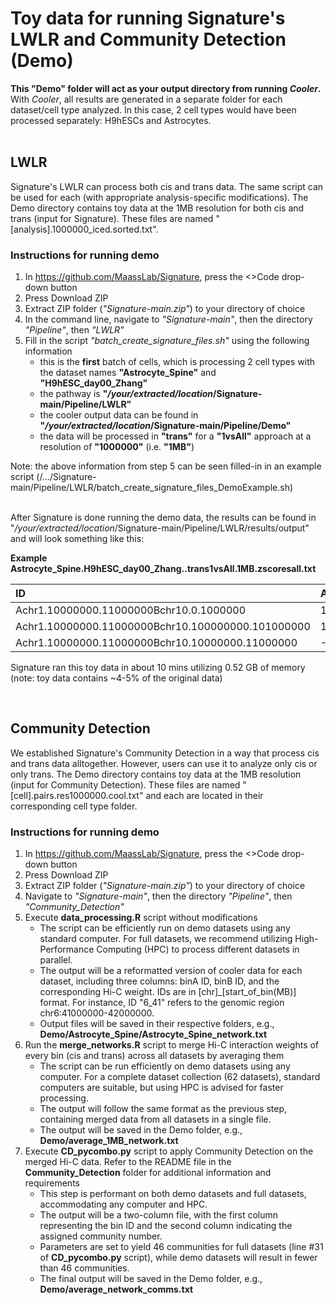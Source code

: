 # Toy data for running Signature's LWLR and Community Detection (Demo)
**This "Demo" folder will act as your output directory from running _Cooler_.** With _Cooler_, all results are generated in a separate folder for each dataset/cell type analyzed. In this case, 2 cell types would have been processed separately: H9hESCs and Astrocytes.  
<br/>

## LWLR
Signature's LWLR can process both cis and trans data. The same script can be used for each (with appropriate analysis-specific modifications). The Demo directory contains toy data at the 1MB resolution for both cis and trans (input for Signature). These files are named "[analysis].1000000_iced.sorted.txt".

### Instructions for running demo
1. In https://github.com/MaassLab/Signature, press the <>Code drop-down button
2. Press Download ZIP
3. Extract ZIP folder (_"Signature-main.zip"_) to your directory of choice 
4. In the command line, navigate to *"Signature-main"*, then the directory *"Pipeline"*, then *"LWLR"*
5. Fill in the script *"batch_create_signature_files.sh"* using the following information
   -  this is the **first** batch of cells, which is processing 2 cell types with the dataset names **"Astrocyte_Spine"** and **"H9hESC_day00_Zhang"**
   -  the pathway is **"*/your/extracted/location*/Signature-main/Pipeline/LWLR"**
   -  the cooler output data can be found in **"*/your/extracted/location*/Signature-main/Pipeline/Demo"**
   -  the data will be processed in **"trans"** for a **"1vsAll"** approach at a resolution of **"1000000"** (i.e. **"1MB"**)

Note: the above information from step 5 can be seen filled-in in an example script (/.../Signature-main/Pipeline/LWLR/batch_create_signature_files_DemoExample.sh)  
<br/>

After Signature is done running the demo data, the results can be found in "*/your/extracted/location*/Signature-main/Pipeline/LWLR/results/output" and will look something like this:

**Example Astrocyte_Spine.H9hESC_day00_Zhang..trans1vsAll.1MB.zscoresall.txt**

   | ID                                                | Astrocyte_Spine       | H9hESC_day00_Zhang     |
   |:--------------------------------------------------|:----------------------|:-----------------------|
   | Achr1.10000000.11000000Bchr10.0.1000000           | 1.420                 | 1.048                  |
   | Achr1.10000000.11000000Bchr10.100000000.101000000 | 1.752                 | 1.691                  |
   | Achr1.10000000.11000000Bchr10.10000000.11000000   | -1.181                | -0.499                 |

Signature ran this toy data in about 10 mins utilizing 0.52 GB of memory (note: toy data contains ~4-5% of the original data)

<br/>
   
## Community Detection
We established Signature's Community Detection in a way that process cis and trans data alltogether. However, users can use it to analyze only cis or only trans. The Demo directory contains toy data at the 1MB resolution (input for Community Detection). These files are named "[cell].pairs.res1000000.cool.txt" and each are located in their corresponding cell type folder.

### Instructions for running demo
1. In https://github.com/MaassLab/Signature, press the <>Code drop-down button
2. Press Download ZIP
3. Extract ZIP folder (_"Signature-main.zip"_) to your directory of choice 
4. Navigate to *"Signature-main"*, then the directory *"Pipeline"*, then *"Community_Detection"*
5. Execute **data_processing.R** script without modifications
   -  The script can be efficiently run on demo datasets using any standard computer. For full datasets, we recommend utilizing High-Performance Computing (HPC) to process different datasets in parallel.
   -  The output will be a reformatted version of cooler data for each dataset, including three columns: binA ID, binB ID, and the corresponding Hi-C weight. IDs are in [chr]_[start_of_bin(MB)] format. For instance, ID "6_41" refers to the genomic region chr6:41000000-42000000.  
   -  Output files will be saved in their respective folders, e.g., **Demo/Astrocyte_Spine/Astrocyte_Spine_network.txt**
6. Run the **merge_networks.R** script to merge Hi-C interaction weights of every bin (cis and trans) across all datasets by averaging them
   -  The script can be run efficiently on demo datasets using any computer. For a complete dataset collection (62 datasets), standard computers are suitable, but using HPC is advised for faster processing.
   -  The output will follow the same format as the previous step, containing merged data from all datasets in a single file.
   -  The output will be saved in the Demo folder, e.g., **Demo/average_1MB_network.txt**
7. Execute **CD_pycombo.py** script to apply Community Detection on the merged Hi-C data. Refer to the README file in the **Community_Detection** folder for additional information and requirements
   -  This step is performant on both demo datasets and full datasets, accommodating any computer and HPC.
   -  The output will be a two-column file, with the first column representing the bin ID and the second column indicating the assigned community number.
   -  Parameters are set to yield 46 communities for full datasets (line #31 of **CD_pycombo.py** script), while demo datasets will result in fewer than 46 communities.
   -  The final output will be saved in the Demo folder, e.g., **Demo/average_network_comms.txt**
